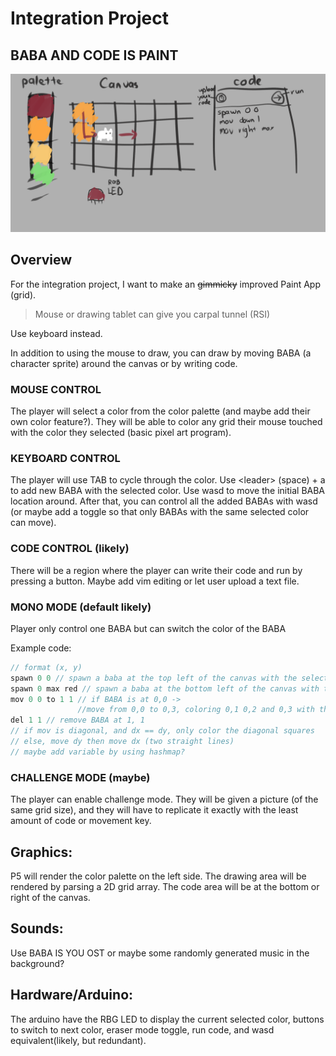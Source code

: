 # Integration Project

## BABA AND CODE IS PAINT

<p align="center">
  <img title="" src="./assets/baba_is_paint.png" width="900">
</p>

## Overview

For the integration project, I want to make an ~~gimmicky~~ improved Paint App (grid).

> Mouse or drawing tablet can give you carpal tunnel (RSI)

Use keyboard instead.

In addition to using the mouse to draw,
you can draw by moving BABA (a character sprite) around the canvas or by writing code.

<!-- Note: \<leader> mean space -->

### MOUSE CONTROL
The player will select a color from the color palette (and maybe add their own color feature?).
They will be able to color any grid their mouse touched with the color they selected (basic pixel art program).

### KEYBOARD CONTROL
The player will use TAB to cycle through the color. Use \<leader> (space) + a to add new BABA with the selected color.
Use wasd to move the initial BABA location around. After that, you can control all the added BABAs with wasd
(or maybe add a toggle so that only BABAs with the same selected color can move).

### CODE CONTROL (likely)
There will be a region where the player can write their code and run by pressing a button.
Maybe add vim editing or let user upload a text file.

### MONO MODE (default likely)
Player only control one BABA but can switch the color of the BABA

Example code:
```js
// format (x, y)
spawn 0 0 // spawn a baba at the top left of the canvas with the selected color
spawn 0 max red // spawn a baba at the bottom left of the canvas with the color red
mov 0 0 to 1 1 // if BABA is at 0,0 ->
               //move from 0,0 to 0,3, coloring 0,1 0,2 and 0,3 with the BABA's color
del 1 1 // remove BABA at 1, 1
// if mov is diagonal, and dx == dy, only color the diagonal squares
// else, move dy then move dx (two straight lines)
// maybe add variable by using hashmap?
```

### CHALLENGE MODE (maybe)
The player can enable challenge mode. They will be given a picture (of the same grid size),
and they will have to replicate it exactly with the least amount of code or movement key.

## Graphics:
P5 will render the color palette on the left side. The drawing area will be rendered by parsing a 2D grid array.
The code area will be at the bottom or right of the canvas.


## Sounds:
Use BABA IS YOU OST or maybe some randomly generated music in the background?

## Hardware/Arduino:
The arduino have the RBG LED to display the current selected color,
buttons to switch to next color, eraser mode toggle, run code, and wasd equivalent(likely, but redundant).

